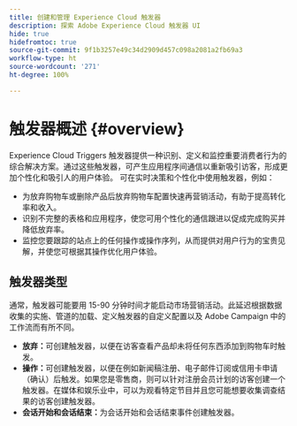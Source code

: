 ```yaml
---
title: 创建和管理 Experience Cloud 触发器
description: 探索 Adobe Experience Cloud 触发器 UI
hide: true
hidefromtoc: true
source-git-commit: 9f1b3257e49c34d2909d457c098a2081a2fb69a3
workflow-type: ht
source-wordcount: '271'
ht-degree: 100%

---
```


# 触发器概述 {#overview}

Experience Cloud Triggers 触发器提供一种识别、定义和监控重要消费者行为的综合解决方案。通过这些触发器，可产生应用程序间通信以重新吸引访客，形成更加个性化和吸引人的用户体验。
可在实时决策和个性化中使用触发器，例如：

* 为放弃购物车或删除产品后放弃购物车配置快速再营销活动，有助于提高转化率和收入。
* 识别不完整的表格和应用程序，使您可用个性化的通信跟进以促成完成购买并降低放弃率。
* 监控您要跟踪的站点上的任何操作或操作序列，从而提供对用户行为的宝贵见解，并使您可根据其操作优化用户体验。

## 触发器类型

通常，触发器可能要用 15-90 分钟时间才能启动市场营销活动。此延迟根据数据收集的实施、管道的加载、定义触发器的自定义配置以及 Adobe Campaign 中的工作流而有所不同。

* **放弃：**&#x200B;可创建触发器，以便在访客查看产品却未将任何东西添加到购物车时触发。
* **操作：**&#x200B;可创建触发器，以便在例如新闻稿注册、电子邮件订阅或信用卡申请（确认）后触发。如果您是零售商，则可以针对注册会员计划的访客创建一个触发器。在媒体和娱乐业中，可以为观看特定节目并且您可能想要收集调查结果的访客创建触发器。
* **会话开始和会话结束：**&#x200B;为会话开始和会话结束事件创建触发器。

